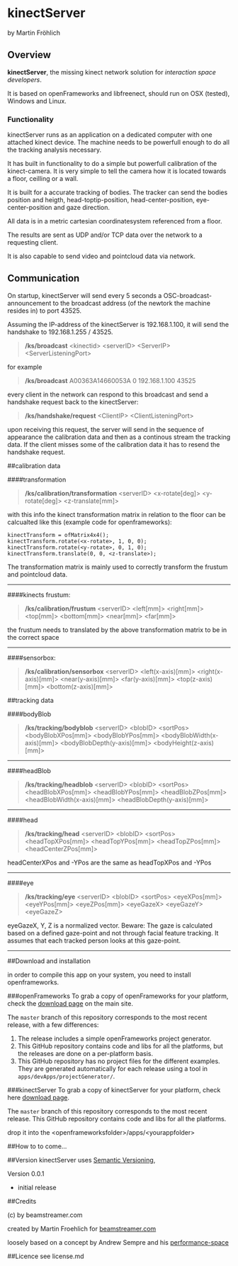 # kinectServer

by Martin Fröhlich

## Overview

**kinectServer**, the missing kinect network solution for *interaction space developers*.

It is based on openFrameworks and libfreenect, should run on OSX (tested), Windows and Linux.

### Functionality

kinectServer runs as an application on a dedicated computer with one attached kinect device. The machine needs to be powerfull enough to do all the tracking analysis necessary. 

It has built in functionality to do a simple but powerfull calibration of the kinect-camera. It is very simple to tell the camera how it is located towards a floor, ceilling or a wall.

It is built for a accurate tracking of bodies. The tracker can send the bodies position and heigth, head-toptip-position, head-center-position, eye-center-position and gaze direction.

All data is in a metric cartesian coordinatesystem referenced from a floor.

The results are sent as UDP and/or TCP data over the network to a requesting client.

It is also capable to send video and pointcloud data via network.

## Communication

On startup, kinectServer will send every 5 seconds a OSC-broadcast-announcement to the broadcast address (of the newtork the machine resides in) to port 43525.

Assuming the IP-address of the kinectServer is 192.168.1.100, it will send the handshake to 192.168.1.255 / 43525.

> **/ks/broadcast** \<kinectid> \<serverID> \<ServerIP> \<ServerListeningPort>

for example

> **/ks/broadcast** A00363A14660053A 0 192.168.1.100 43525

every client in the network can respond to this broadcast and send a handshake request back to the kinectServer:

> **/ks/handshake/request** \<ClientIP> \<ClientListeningPort>

upon receiving this request, the server will send in the sequence of  appearance the calibration data and then as a continous stream the tracking data. If the client misses some of the calibration data it has to resend the handshake request.

##calibration data

####transformation

> **/ks/calibration/transformation** \<serverID> \<x-rotate[deg]> \<y-rotate[deg]> \<z-translate[mm]>
> 

with this info the kinect transformation matrix in relation to the floor can be calcualted like this (example code for openframeworks):

    kinectTransform = ofMatrix4x4();
    kinectTransform.rotate(<x-rotate>, 1, 0, 0);
    kinectTransform.rotate(<y-rotate>, 0, 1, 0);
    kinectTransform.translate(0, 0, <z-translate>);

The transformation matrix is mainly used to correctly transform the frustum and pointcloud data.

---
####kinects frustum:

> **/ks/calibration/frustum** \<serverID> \<left[mm]> \<right[mm]> \<top[mm]> \<bottom[mm]> \<near[mm]> \<far[mm]>
> 

the frustum needs to translated by the above transformation matrix to be in the correct space

---
####sensorbox:

> **/ks/calibration/sensorbox** \<serverID> \<left(x-axis)[mm]> \<right(x-axis)[mm]> \<near(y-axis)[mm]> \<far(y-axis)[mm]> \<top(z-axis)[mm]> \<bottom(z-axis)[mm]>
> 

##tracking data

####bodyBlob

> **/ks/tracking/bodyblob** \<serverID> \<blobID> \<sortPos> \<bodyBlobXPos[mm]> \<bodyBlobYPos[mm]> \<bodyBlobWidth(x-axis)[mm]> \<bodyBlobDepth(y-axis)[mm]> \<bodyHeight(z-axis)[mm]>

---
####headBlob

> **/ks/tracking/headblob** \<serverID> \<blobID> \<sortPos> \<headBlobXPos[mm]> \<headBlobYPos[mm]> \<headBlobZPos[mm]> \<headBlobWidth(x-axis)[mm]> \<headBlobDepth(y-axis)[mm]>

---
####head

> **/ks/tracking/head** \<serverID> \<blobID> \<sortPos> \<headTopXPos[mm]> \<headTopYPos[mm]> \<headTopZPos[mm]> \<headCenterZPos[mm]>
> 

headCenterXPos and -YPos are the same as headTopXPos and -YPos

---
####eye

> **/ks/tracking/eye** \<serverID> \<blobID> \<sortPos> \<eyeXPos[mm]> \<eyeYPos[mm]> \<eyeZPos[mm]> \<eyeGazeX> \<eyeGazeY> \<eyeGazeZ>
> 

eyeGazeX, Y, Z is a normalized vector. Beware: The gaze is calculated based on a defined gaze-point and not through facial feature tracking. It assumes that each tracked person looks at this gaze-point.

---

##Download and installation

in order to compile this app on your system, you need to install openframeworks.

###openFrameworks
To grab a copy of openFrameworks for your platform, check the [download page](http://openframeworks.cc/download) on the main site.  
 
The `master` branch of this repository corresponds to the most recent release, with a few differences:  

1. The release includes a simple openFrameworks project generator.
2. This GitHub repository contains code and libs for all the platforms, but the releases are done on a per-platform basis.
3. This GitHub repository has no project files for the different examples. They are generated automatically for each release using a tool in `apps/devApps/projectGenerator/`.

###kinectServer
To grab a copy of kinectServer for your platform, check here [download page](http://github.com/maybites).  
 
The `master` branch of this repository corresponds to the most recent release. This GitHub repository contains code and libs for all the platforms.

drop it into the \<openframeworksfolder>/apps/\<yourappfolder>

##How to
to come...

##Version
kinectServer uses [Semantic Versioning](http://semver.org/), 

Version 0.0.1		
- initial release

##Credits

(c) by beamstreamer.com

created by Martin Froehlich for [beamstreamer.com](http://beamstreamer.com)

loosely based on a concept by Andrew Sempre and his [performance-space](https://bitbucket.org/tezcatlipoca/performance-space)

##Licence
see license.md
